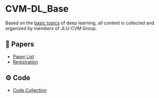 # CVM-DL_Base

Based on the [basic topics](https://github.com/MsterDC/CVM-DL_Base/blob/main/topic.md) of deep learning, all content is collected and organized by members of JLU-CVM Group.

## :book: Papers
* [Paper List](https://github.com/MsterDC/CVM-DL_Base/tree/main/Papers/PaperList.md)
* [Registration](https://github.com/MsterDC/CVM-DL_Base/blob/main/Papers)

## :gear: Code
* [Code Collection](https://github.com/MsterDC/CVM-DL_Base/tree/main/code)
